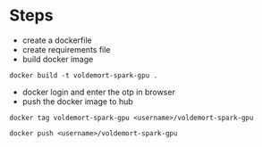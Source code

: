 # Steps
- create a dockerfile
- create requirements file
- build docker image
```
docker build -t voldemort-spark-gpu .
```
- docker login and enter the otp in browser
- push the docker image to hub
```
docker tag voldemort-spark-gpu <username>/voldemort-spark-gpu
```
```
docker push <username>/voldemort-spark-gpu
```
